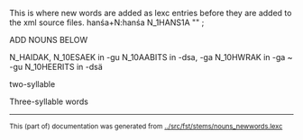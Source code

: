 This is where new words are added as lexc entries before they are 
added to the xml source files.
hanśa+N:hanśa N_1HANS1A "" ;


ADD NOUNS BELOW



































N_HAIDAK, N_10ESAEK in -gu
N_10AABITS in -dsa, -ga
N_10HWRAK in -ga ~ -gu
N_10HEERITS in -dsä





































two-syllable



Three-syllable words































































































































* * *
<small>This (part of) documentation was generated from [../src/fst/stems/nouns_newwords.lexc](http://github.com/giellalt/lang-vro/blob/main/../src/fst/stems/nouns_newwords.lexc)</small>
